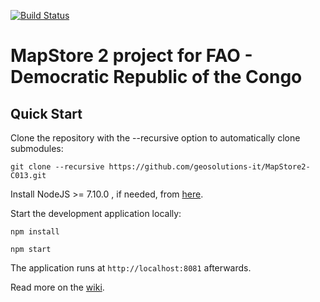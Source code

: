 [![Build Status](https://travis-ci.org/geosolutions-it/MapStore2-C013.svg?branch=master)](https://travis-ci.org/geosolutions-it/MapStore2-C013)

MapStore 2 project for FAO - Democratic Republic of the Congo
==========

Quick Start
------------

Clone the repository with the --recursive option to automatically clone submodules:

`git clone --recursive https://github.com/geosolutions-it/MapStore2-C013.git`

Install NodeJS >= 7.10.0 , if needed, from [here](https://nodejs.org/en/download/releases/).

Start the development application locally:

`npm install`

`npm start`

The application runs at `http://localhost:8081` afterwards.

Read more on the [wiki](https://github.com/geosolutions-it/MapStore2-C013.git/wiki).
